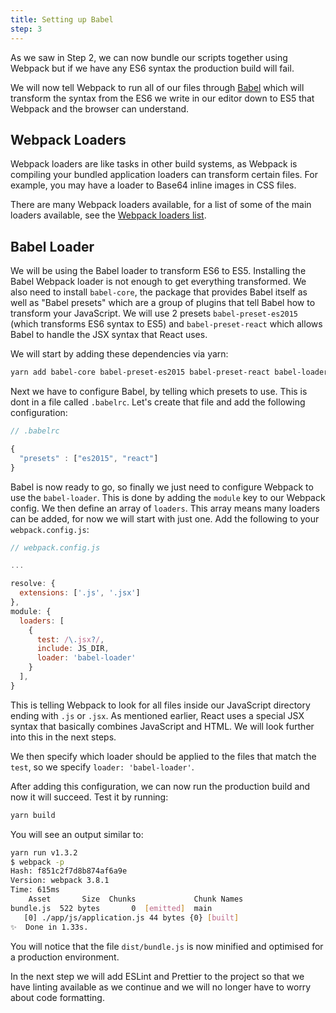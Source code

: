 ```yaml
---
title: Setting up Babel
step: 3
---
```


As we saw in Step 2, we can now bundle our scripts together using Webpack but if
we have any ES6 syntax the production build will fail.

We will now tell Webpack to run all of our files through
[Babel](https://babeljs.io/) which will transform the syntax from the ES6 we
write in our editor down to ES5 that Webpack and the browser can understand.

## Webpack Loaders

Webpack loaders are like tasks in other build systems, as Webpack is compiling
your bundled application loaders can transform certain files. For example, you
may have a loader to Base64 inline images in CSS files.

There are many Webpack loaders available, for a list of some of the main loaders
available, see the
[Webpack loaders list](https://webpack.github.io/docs/list-of-loaders.html).

## Babel Loader

We will be using the Babel loader to transform ES6 to ES5. Installing the Babel
Webpack loader is not enough to get everything transformed. We also need to
install `babel-core`, the package that provides Babel itself as well as "Babel
presets" which are a group of plugins that tell Babel how to transform your
JavaScript. We will use 2 presets `babel-preset-es2015` (which transforms ES6
syntax to ES5) and `babel-preset-react` which allows Babel to handle the JSX
syntax that React uses.

We will start by adding these dependencies via yarn:

```bash
yarn add babel-core babel-preset-es2015 babel-preset-react babel-loader
```

Next we have to configure Babel, by telling which presets to use. This is dont
in a file called `.babelrc`. Let's create that file and add the following
configuration:

```js
// .babelrc

{
  "presets" : ["es2015", "react"]
}
```

Babel is now ready to go, so finally we just need to configure Webpack to use
the `babel-loader`. This is done by adding the `module` key to our Webpack
config. We then define an array of `loaders`. This array means many loaders can
be added, for now we will start with just one. Add the following to your
`webpack.config.js`:

```js
// webpack.config.js

...

resolve: {
  extensions: ['.js', '.jsx']
},
module: {
  loaders: [
    {
      test: /\.jsx?/,
      include: JS_DIR,
      loader: 'babel-loader'
    }
  ],
}
```

This is telling Webpack to look for all files inside our JavaScript directory
ending with `.js` or `.jsx`. As mentioned earlier, React uses a special JSX
syntax that basically combines JavaScript and HTML. We will look further into
this in the next steps.

We then specify which loader should be applied to the files that match the
`test`, so we specify `loader: 'babel-loader'`.

After adding this configuration, we can now run the production build and now it
will succeed. Test it by running:

```bash
yarn build
```

You will see an output similar to:

```bash
yarn run v1.3.2
$ webpack -p
Hash: f851c2f7d8b874af6a9e
Version: webpack 3.8.1
Time: 615ms
    Asset       Size  Chunks             Chunk Names
bundle.js  522 bytes       0  [emitted]  main
   [0] ./app/js/application.js 44 bytes {0} [built]
✨  Done in 1.33s.
```

You will notice that the file `dist/bundle.js` is now minified and optimised for
a production environment.

In the next step we will add ESLint and Prettier to the project so that we have
linting available as we continue and we will no longer have to worry about code
formatting.
